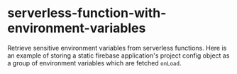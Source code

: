 # serverless-function-with-environment-variables

Retrieve sensitive environment variables from serverless functions. Here is an example of storing a static firebase application's project config object as a group of environment variables which are fetched `onLoad`.
